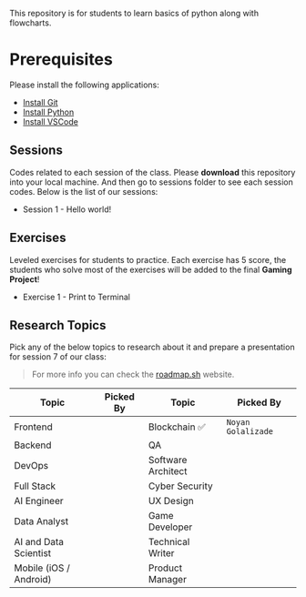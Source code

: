 This repository is for students to learn basics of python along with flowcharts.

# Prerequisites

Please install the following applications:

- [Install Git](https://git-scm.com/downloads)
- [Install Python](https://www.python.org/downloads/release/python-3130/)
- [Install VSCode](https://code.visualstudio.com/)

## Sessions

Codes related to each session of the class.
Please **download** this repository into your local machine.
And then go to sessions folder to see each session codes.
Below is the list of our sessions:

- Session 1 - Hello world!

## Exercises

Leveled exercises for students to practice. Each exercise has 5 score, the students who solve most of the exercises will be added to the final **Gaming Project**!

- Exercise 1 - Print to Terminal

## Research Topics

Pick any of the below topics to research about it and prepare a presentation for session 7 of our class:

> For more info you can check the [roadmap.sh](https://roadmap.sh) website.

| Topic                  | Picked By | Topic              | Picked By          |
| ---------------------- | --------- | ------------------ | ------------------ |
| Frontend               |           | Blockchain ✅      | `Noyan Golalizade` |
| Backend                |           | QA                 |                    |
| DevOps                 |           | Software Architect |                    |
| Full Stack             |           | Cyber Security     |                    |
| AI Engineer            |           | UX Design          |                    |
| Data Analyst           |           | Game Developer     |                    |
| AI and Data Scientist  |           | Technical Writer   |                    |
| Mobile (iOS / Android) |           | Product Manager    |                    |

